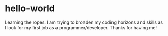 # hello-world
Learning the ropes.
I am trying to broaden my coding horizons and skills as I look for my first job as a programmer/developer. 
Thanks for having me!
